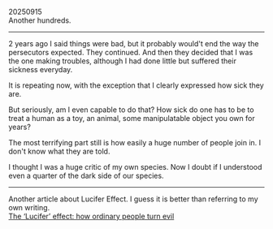 20250915\
Another hundreds.

---

2 years ago I said things were bad, but it probably would't end the way the persecutors expected. They continued. And then they decided that I was the one making troubles, although I had done little but suffered their sickness everyday.

It is repeating now, with the exception that I clearly expressed how sick they are.

But seriously, am I even capable to do that? How sick do one has to be to treat a human as a toy, an animal, some manipulatable object you own for years?

The most terrifying part still is how easily a huge number of people join in. I don't know what they are told.

I thought I was a huge critic of  my own species. Now I doubt if I understood even a quarter of the dark side of our species.

---

Another article about Lucifer Effect. I guess it is better than referring to my own writing.\
[The ‘Lucifer’ effect: how ordinary people turn evil](https://www.msn.com/en-gb/news/news/content/ar-AA1MgjBd?ocid=sapphireappshare)
